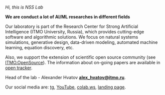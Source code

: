 *Hi, this is NSS Lab*

**We are conduct a lot of AI/ML researches in different fields**

Our laboratory is part of the Research Center for Strong Artificial Intelligence (ITMO University, Russia), 
which provides cutting-edge software and algorithmic solutions. 
We focus on natural systems simulations, generative design, data-driven modeling, automated machine learning, equation discovery, etc.

Also, we support the extension of scientific open source community (see [ITMO.OpenSource](https://ods.ai/hubs/opensource_itmo)). The information about on-going papers are available in [open tracker](https://github.com/orgs/ITMO-NSS-team/projects/5).

Head of the lab - Alexander Hvatov **alex_hvatov@itmo.ru**.

Our social media are: [tg](https://t.me/NSS_group), 
[YouTube](https://www.youtube.com/channel/UC4K9QWaEUpT_p3R4FeDp5jA), 
[colab.ws](https://colab.ws/254), [landing page](https://itmo-nss-team.github.io/).
